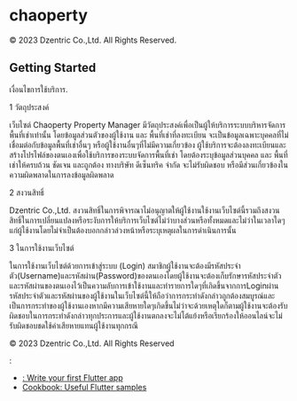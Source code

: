 <!-- # chaoperty

A new Flutter project.

## Getting Started

This project is a starting point for a Flutter application.

A few resources to get you started if this is your first Flutter project:

- [Lab: Write your first Flutter app](https://docs.flutter.dev/get-started/codelab)
- [Cookbook: Useful Flutter samples](https://docs.flutter.dev/cookbook)

For help getting started with Flutter development, view the
[online documentation](https://docs.flutter.dev/), which offers tutorials,
samples, guidance on mobile development, and a full API reference. -->

# chaoperty

© 2023  Dzentric Co.,Ltd. All Rights Reserved.

## Getting Started

เงื่อนไขการใช้บริการ.

1 วัตถุประสงค์

เว็บไซต์ Chaoperty Property Manager มีวัตถุประสงค์เพื่อเป็นผู้ให้บริการระบบบริหารจัดการพื้นที่เช่าเท่านั้น โดยข้อมูลส่วนตัวของผู้ใช้งาน และ พื้นที่เช่าที่ลงทะเบียน จะเป็นข้อมูลเฉพาะบุคคลที่ไม่เชื่อมต่อกับข้อมูลพื้นที่เช่าอื่นๆ หรือผู้ใช้งานอื่นๆที่ไม่มีความเกี่ยวข้อง ผู้ใช้บริการจะต้องลงทะเบียนและสร้างโปรไฟล์ของตนเองเพื่อใช้บริการของระบบจัดการพื้นที่เช่า โดยต้องระบุข้อมูลส่วนบุคคล และ พื้นที่เช่าให้ครบถ้วน ชัดเจน และถูกต้อง ทางบริษัท ดีเซ็นทริค จำกัด จะไม่รับผิดชอบ หรือมีส่วนเกี่ยวข้องในความผิดพลาดในการลงข้อมูลผิดพลาด

2 สงวนสิทธิ์

Dzentric  Co.,Ltd. สงวนสิทธิ์ในการพิจารณาไม่อนุญาตให้ผู้ใช้งานใช้งานเว็บไซต์นี้รวมถึงสงวนสิทธิ์ในการเปลี่ยนแปลงหรือระงับการให้บริการเว็บไซต์ไม่ว่าบางส่วนหรือทั้งหมดและไม่ว่าในเวลาใดๆแก่ผู้ใช้งานโดยไม่จำเป็นต้องบอกกล่าวล่วงหน้าหรือระบุเหตุผลในการดำเนินการนั้น

3 ในการใช้งานเว็บไซต์

ในการใช้งานเว็บไซต์ด้วยการเข้าสู่ระบบ         (Login) สมาชิกผู้ใช้งานจะต้องมีรหัสประจำตัว(Username)และรหัสผ่าน(Password)ของตนเองโดยผู้ใช้งานจะต้องเก็บรักษารหัสประจำตัวและรหัสผ่านของตนเองไว้เป็นความลับการเข้าใช้งานและทำรายการใดๆที่เกิดขึ้นจากการLoginผ่านรหัสประจำตัวและรหัสผ่านของผู้ใช้งานในเว็บไซต์นี้ให้ถือว่าการกระทำดังกล่าวถูกต้องสมบูรณ์และเป็นการกระทำของผู้ใช้งานเองหากมีความเสียหายใดๆเกิดขึ้นไม่ว่าจะด้วยเหตุใดก็ตามผู้ใช้งานจะต้องรับผิดชอบในการกระทำดังกล่าวทุกประการและผู้ใช้งานตกลงจะไม่โต้แย้งหรือเรียกร้องให้ออนไลน์จะไม่รับผิดชอบชดใช้ค่าเสียหายแทนผู้ใช้งานทุกกรณี

© 2023  Dzentric Co.,Ltd. All Rights Reserved

:

- [: Write your first Flutter app](https://www.dzentric.com/chao_perty/#/)
- [Cookbook: Useful Flutter samples](https://www.chaoperty.com/)


